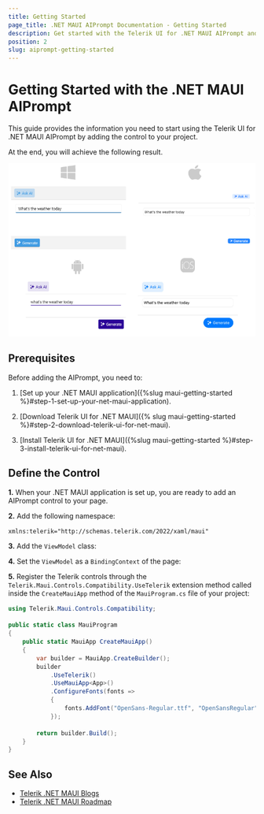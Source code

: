 ```yaml
---
title: Getting Started
page_title: .NET MAUI AIPrompt Documentation - Getting Started
description: Get started with the Telerik UI for .NET MAUI AIPrompt and add the control to your .NET MAUI project.
position: 2
slug: aiprompt-getting-started
---
```


# Getting Started with the .NET MAUI AIPrompt

This guide provides the information you need to start using the Telerik UI for .NET MAUI AIPrompt by adding the control to your project.

At the end, you will achieve the following result.

![.NET MAUI AIPrompt Getting Started](images/aiprompt-getting-started.png)

## Prerequisites

Before adding the AIPrompt, you need to:

1. [Set up your .NET MAUI application]({%slug maui-getting-started %}#step-1-set-up-your-net-maui-application).

1. [Download Telerik UI for .NET MAUI]({% slug maui-getting-started %}#step-2-download-telerik-ui-for-net-maui).

1. [Install Telerik UI for .NET MAUI]({%slug maui-getting-started %}#step-3-install-telerik-ui-for-net-maui).


## Define the Control

**1.** When your .NET MAUI application is set up, you are ready to add an AIPrompt control to your page.

 <snippet id='aiprompt-getting-started-xaml' />


**2.** Add the following namespace:

 ```XAML
 xmlns:telerik="http://schemas.telerik.com/2022/xaml/maui"
 ```

 **3.** Add the `ViewModel` class:


 <snippet id='aiprompt-getting-started-viewmodel' />


 **4.** Set the `ViewModel` as a `BindingContext` of the page:

 <snippet id='aiprompt-getting-started-setvm' />

 **5.** Register the Telerik controls through the `Telerik.Maui.Controls.Compatibility.UseTelerik` extension method called inside the `CreateMauiApp` method of the `MauiProgram.cs` file of your project:

```C#
using Telerik.Maui.Controls.Compatibility;

public static class MauiProgram
{
	public static MauiApp CreateMauiApp()
	{
		var builder = MauiApp.CreateBuilder();
		builder
			.UseTelerik()
			.UseMauiApp<App>()
			.ConfigureFonts(fonts =>
			{
				fonts.AddFont("OpenSans-Regular.ttf", "OpenSansRegular");
			});

		return builder.Build();
	}
}           
```

## See Also

- [Telerik .NET MAUI Blogs](https://www.telerik.com/blogs/mobile-net-maui)
- [Telerik .NET MAUI Roadmap](https://www.telerik.com/support/whats-new/maui-ui/roadmap)
